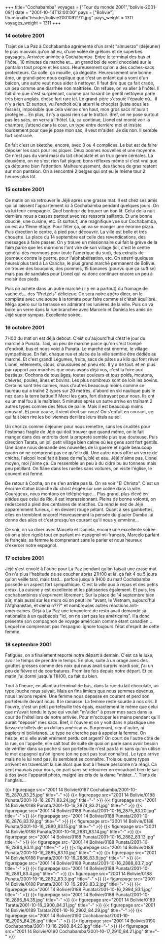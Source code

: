 +++
title="Cochabamba"
voyages = ["Tour du monde 2001","bolivie-2001-09"]
date = "2001-10-14T12:00:00"
pays = ["Bolivie"]
thumbnail="header/bolivie20010921/11.jpg"
pays_weight = 1311
voyages_weight = 1311
+++
### 14 octobre 2001

Trajet de La Paz à Cochabamba agrémenté d'un arrêt "almuerzo" (déjeuner) le 
plus mauvais qu'on ait eu, d'une volée de grêlons et de superbes paysages. Arrivéee 
animée à Cochabamba. Entre le terminal des bus et l'hôtel, 10 minutes de marche 
et... un grand bol de vomi chocolaté sur le pantalon tout propre et les sacs. 
Heureusement qu'on a des caches-sacs protecteurs. Ca colle, ça mouille, ça dégoûte. 
Heureusement une bonne âme, un grand-père nous explique que c'est un enfant 
qui a vomi d'un balcon, une autre veut nous aider à nettoyer. Il faut dire que 
ça fait crade, un peu comme une diarrhée non maîtrisée. On refuse, on va aller 
à l'hôtel. Il fait dire que c'est surprenant, comme par hasard ce gentil nettoyeur 
parle très bien anglais, chose fort rare ici. Le grand-père s'essuie l'épaule 
où... il n'y a rien. Et surtout, vu l'endroit où a atterri le chocolat (juste 
sous les fesses), impossible que cela vienne d'en haut, mon gros sacs m'aurait 
protégée... En plus, il n'y a quasi rien sur le trottoir. Bref, on ne pose surtout 
pas les sacs, on verra à l'hôtel. Là, ça continue, Lionel est monté voir la 
chambre, j'attend dans la cour, un type entre derrière moi et insiste lourdement 
pour que je pose mon sac, il veut m'aider! Je dis non. Il semble fort contrarié.

En fait c'est un sketche, encore, avec 3 ou 4 complices. Le but est de faire 
déposer les sacs pour les piquer. Deux bonnes nouvelles et une moyenne. Ce n'est 
pas du vomi masi du lait chocolaté et un truc genre céréales. La deuxième, on 
ne s'est rien fait piquer, bons réflexes même si c'est vrai que ça détourne 
bien l'attention. Malheureusement, des tâches de gras restent sur mon pantalon. 
On a rencontré 2 belges qui ont eu le même tour 2 heures plus tôt.

### 15 octobre 2001

Ce matin on va retrouver le Jéjé après une grasse mat. Il est chez ses amis 
qui lui laissent l'appartement ici à Cochabamba pendant quelques jours. On va 
lui tenir compagnie. Quel bonheur de trouver un bon lit. Celui de la nuit dernière 
nous a cassés partout avec ses ressorts saillants. Et une bonne douche, une 
cuisine, etc. Et surtout, une magnifique vue sur Cochabamba, on est au 11ème 
étage. Pour fêter ça, on va se manger une énorme pizza. Puis direction le centre, 
à pied pour découvrir. La ville est belle et très chouette. La place du 14 septembre 
est celle des revendications, des messages à faire passer. On y trouve un missionnaire 
qui fait la grève de la faim parce que les mormons l'ont viré de son village 
(ici, c'est le centre général des mormons pour toute l'amérique du sud), des 
extraits de journaux contre la guerre, pour l'alphabétisation, etc. On atterri 
quelques heures plus tard à La Cancha, le plus grand marché permanent de Bolivie. 
on trouve des bouquins, des pommes, 15 bananes (pourvu que ça suffise) mais 
pas de sandales pour Lionel qui va donc continuer encore un peu à moisir des 
pieds. 

Puis on achète dans un autre marché (il y en a partout) du fromage de vache 
et... des "Pretzels" délicieux. Ce sera notre apéro dîner, on le complète avec 
une soupe à la tomate pour faire comme si c'était équilibré. Méga apéro sur 
la terrasse en admirant les lunières de la ville. Puis on va boire un verre 
dans la rue branchée avec Marcelo et Daniela les amis de Jéjé super sympas. 
Excellente soirée.

### 16 octobre 2001

7H00 du mat on est déjà debout. C'est qu'aujourd'hui c'est le jour du marché 
à Punata. Taxi, un peu de marche parce qu'on s'est trompé d'endroit, bus et 
nous voici à Punata. Le marché est énorme, le village sympathique. En fait, 
chaque rue et place de la ville semble être dédiée au marché. Et c'est grand! 
Légumes, fruits, sacs de pâtes au kilo qui font rêver Lionel, vêtements, clous, 
chaussures en pneu etc. Il y a de tout. et en plus par rapport aux marchés que 
nous avons déjà vus, c'est la foire aux bestiaux. Cochons de tous âges, toutes 
couleurs et tous poids, moutons, chèvres, poules, ânes et bovins. Les plus nombreux 
sont de loin les bovins. Certains sont très calmes, mais d'autres beaucoup moins 
comme ce taureau qui a traîné 2 types sur 20 mètres, d'abord en ski nautique 
puis le nez dans la terre battue!!! Merci les gars, fort distrayant pour nous. 
Ils ont eu un mal fou à le maîtriser. 5 minutes après un autre arrive en traînant 
2 autres types comme des fêtus de paille. Mais il est beaucoup moins amusant. 
Et pour cause, il vient droit sur nous! On s'enfuit en courant, ce qui fait 
bien rire les boliviennes deriière leurs étals au sol.

Un chorizo comme déjeuner pour nous remettre, sans les crudités pour l'estomac 
fragile de Jéjé qui doit trouver que quand même, on le fait manger dans des 
endroits dont la propreté semble plus que douteuse. Puis direction Tarata, un 
joli petit village bien calme où les gens sont fort gentils. Une dame nous demande 
des nouvelles de la guerre et rigole beaucoup quadn on ne comprend pas ce qu'elle 
dit. Une autre nous offre un verre de chicha, l'alcool local fait à base de 
maïs, blé et eau. Jéjé n'aime pas, Lionel moyen, moi j'aime ça. Ca ressemble 
un peu à du cidre bu au tonneau mais peu pétillant. On flâne dans les ruelles 
sans voitures, on visite l'église, le couvent est fermé. 

De retour à Cocha, on ne s'en arrête pas là. On va voir "El Christo". C'est 
un énorme statue blanche du christ érigée sur une coline dans la ville. Courageux, 
nous montons en téléphérique... Plus grand, plus élevé en altidue que celui 
de Rio, il est impressionnant. Pleins de bonne volonté, on redescend à pied 
des centaines de marches. Ca rend le nez de Jéjé apparemment furieux, il en 
devient rouge pétant. Quant à ses gambettes, elles en tremblent encore! Heureusement 
la pensée du glacier Dumbo lui donne des ailes et c'est presqu'en courant qu'il 
nous y emmène... 

Ce soir, on va dîner avec Marcelo et Daniela, encore une excellente soirée 
où on a bien rigolé tout en parlant mi-espagnol mi-français, Marcelo parlant 
le français, sa femme le comprenant sans le parler et nous heureux d'exercer 
notre espagnol. 

### 17 octobre 2001

Jéjé s'est envolé à l'aube pour La Paz pendant qu'on faisait une grase mat. 
On n'a plus l'habitude de se coucher après 21H00 et là, ça fait 4 ou 5 jours 
qu'on veille tard, mais tard... parfois jusqu'à 1H00 du mat! Cochabamba possède 
un aspect fort sympathique. C'est la ville aux 5 repas et des petits creux. 
La cuisine y est excellente et les pâtisseries également. Et puis, les cochabambinos 
s'expriment librement. Sur la place de 14 septembre bien sûr, mais aussi sur 
les murs où on peut lire "avant, le Vietnam, aujourd'hui l'Afghanistan, et demain???" 
et nombreuses autres réactions anti-américaines. Déjà à La Paz une tenancière 
de resto avait demandé sa nationalité à un québécois "ici, on ne sert pas les 
américains". Il a donc présenté son compagnon de voyage américain comme étant 
canadien... Lequel ne comprenant pas l'espagnol ignore toujours l'état d'esprit 
de cette femme.

### 18 septembre 2001

Fatigués, on a finalement reporté notre départ à demain. C'est ca le luxe, 
avoir le temps de prendre le temps. En plus, suite à un orage avec des gouttes 
grosses comme des noix qui nous avait surpris mardi soir, j'ai un peu de fièvre 
et de courbatures. Première fois depuis notre départ. Et ce matin j'ai dormi 
jusqu'à 11H00, ca fait du bien. 

Tout à l'heure, en allant au terminal de bus, dans la rue du lait chocolaté, 
un type louche nous suivait. Mais en fins limiers que nous sommes devenus, nous 
l'avions repéré. Une femme nous dépasse en courant et perd son portefeuille 
devant nous. Il le ramasse. La femme reste sourde à nos cris. Il l'ouvre, c'est 
un petit portefeuille très épais, exactement le même que celui que m'avait tendu 
le type qui voulait "m'aider" à poser mes sacs dans la cour de l'hôtel lors 
de notre arrivée. Pour m'occuper les mains pendant qu'il aurait "déposé" mes 
sacs. Bref, il l'ouvre et on y voit dans n plastique une liasse de billets de 
un dollars américains. Surprenant, rien d'autre, ni papiers ni bolivianos. Le 
type ne cherche pas à appeler la femme. On hésite, et si elle avait vraiment 
perdu cet argent? On court de l'autre côté de la rue, on l'appelle, elle sait 
tout de suite de quoi on parle sans avoir besoin de vérifier dans sa poche si 
son portefeuille n'est pas là ni sans qu'on utilise le mot espagnol qu'on ignore 
(on ne peut pas tout connaître). Le type arrive mais ne le lui rend pas, ils 
semblent se connaître. Trois ou quatre types arrivent en traversant la rue alors 
que tout à l'heure personne n'a réagi. Ca sent mauvais pour nous, on part sans 
se retourner en encadrant bien le sac à dos avec l'appareil photo, malgré les 
cris de la dame "mister...". Tiens de l'anglais... 


<div id="TOTO">{{< figurepage src="2001 14 Bolivie/0187 Cochabamba/2001-10-15_2870_83.25.jpg" title="-"  >}}
{{< figurepage src="2001 14 Bolivie/0188 Punata/2001-10-16_2871_83.24.jpg" title="-"  >}}
{{< figurepage src="2001 14 Bolivie/0188 Punata/2001-10-16_2874_83.21.jpg" title="-"  >}}
{{< figurepage src="2001 14 Bolivie/0188 Punata/2001-10-16_2875_83.20.jpg" title="-"  >}}
{{< figurepage src="2001 14 Bolivie/0188 Punata/2001-10-16_2876_83.19.jpg" title="-"  >}}
{{< figurepage src="2001 14 Bolivie/0188 Punata/2001-10-16_2880_83.15.jpg" title="-"  >}}
{{< figurepage src="2001 14 Bolivie/0188 Punata/2001-10-16_2881_83.14.jpg" title="-"  >}}
{{< figurepage src="2001 14 Bolivie/0188 Punata/2001-10-16_2882_83.13.jpg" title="-"  >}}
{{< figurepage src="2001 14 Bolivie/0188 Punata/2001-10-16_2884_83.11.jpg" title="-"  >}}
{{< figurepage src="2001 14 Bolivie/0188 Punata/2001-10-16_2885_83.10.jpg" title="-"  >}}
{{< figurepage src="2001 14 Bolivie/0188 Punata/2001-10-16_2886_83.9.jpg" title="-"  >}}
{{< figurepage src="2001 14 Bolivie/0188 Punata/2001-10-16_2888_83.7.jpg" title="-"  >}}
{{< figurepage src="2001 14 Bolivie/0188 Punata/2001-10-16_2891_83.4.jpg" title="-"  >}}
{{< figurepage src="2001 14 Bolivie/0188 Punata/2001-10-16_2892_83.3.jpg" title="-"  >}}
{{< figurepage src="2001 14 Bolivie/0188 Punata/2001-10-16_2893_83.2.jpg" title="-"  >}}
{{< figurepage src="2001 14 Bolivie/0188 Punata/2001-10-16_2894_83.1.jpg" title="-"  >}}
{{< figurepage src="2001 14 Bolivie/0188 Punata/2001-10-16_2896_84.35.jpg" title="-"  >}}
{{< figurepage src="2001 14 Bolivie/0189 Tarata/2001-10-16_2900_84.31.jpg" title="-"  >}}
{{< figurepage src="2001 14 Bolivie/0189 Tarata/2001-10-16_2902_84.29.jpg" title="-"  >}}
{{< figurepage src="2001 14 Bolivie/0190 Cochabamba/2001-10-16_2905_84.26.jpg" title="-"  >}}
{{< figurepage src="2001 14 Bolivie/0190 Cochabamba/2001-10-16_2908_84.23.jpg" title="-"  >}}
{{< figurepage src="2001 14 Bolivie/0190 Cochabamba/2001-10-17_2910_84.21.jpg" title="-"  >}}
</DIV>

